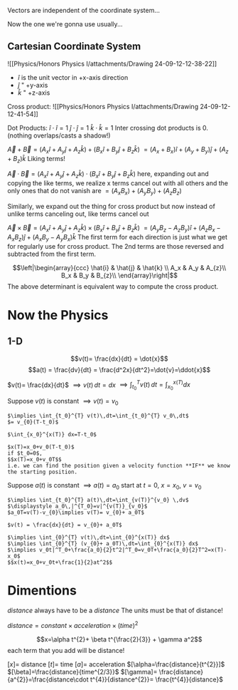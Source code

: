 Vectors are independent of the coordinate system...

Now the one we're gonna use usually...

## Cartesian Coordinate System 
![[Physics/Honors Physics I/attachments/Drawing 24-09-12-12-38-22]]

- $\hat{i}$ is the unit vector in +x-axis direction
- $\hat{j}$ " +y-axis
- $\hat{k}$ " +z-axis 

Cross product:
![[Physics/Honors Physics I/attachments/Drawing 24-09-12-12-41-54]]

Dot Products:
$\hat{i}\cdot \hat{i}=1$
$\hat{j}\cdot \hat{j}=1$
$\hat{k}\cdot \hat{k}=1$
Inter crossing dot products is $0$. (nothing overlaps/casts a shadow!)


$\vec{A}+\vec{B}=(A_{x}\hat{i}+A_{y}\hat{j}+A_{z}\hat{k})+(B_{x}\hat{i}+B_{y}\hat{j}+B_{z}\hat{k})$
$=(A_x+B_x)\hat{i}+(A_y+B_y)\hat{j}+(A_z+B_z)\hat{k}$
Liking terms!

$\vec{A}\cdot\vec{B}=(A_{x}\hat{i}+A_{y}\hat{j}+A_{z}\hat{k})\cdot(B_{x}\hat{i}+B_{y}\hat{j}+B_{z}\hat{k})$
here, expanding out and copying the like terms, we realize x terms cancel out with all others and the only ones that do not vanish are 
$=(A_xB_x)+(A_yB_y)+(A_zB_z)$

Similarly, we expand out the thing for cross product but now instead of unlike terms canceling out, like terms cancel out

$\vec{A}\times\vec{B}=(A_{x}\hat{i}+A_{y}\hat{j}+A_{z}\hat{k})\times(B_{x}\hat{i}+B_{y}\hat{j}+B_{z}\hat{k})$
$=(A_yB_z-A_zB_y)\hat{i}+(A_zB_x-A_xB_z)\hat{j}+(A_xB_y-A_yB_x)\hat{k}$
The first term for each direction is just what we get for regularly use for cross product. The 2nd terms are those reversed and subtracted from the first term.

$$\left|\begin{array}{ccc}
\hat{i} & \hat{j} & \hat{k} \\
A_x & A_y & A_{z}\\
B_x & B_y & B_{z}\\
\end{array}\right|$$
The above determinant is equivalent way to compute the cross product.


# Now the Physics 

## 1-D
$$v(t)= \frac{dx}{dt} = \dot{x}$$
$$a(t) = \frac{dv}{dt} = \frac{d^2x}{dt^2}=\dot{v}=\ddot{x}$$

$v(t)= \frac{dx}{dt}$
$\implies v(t) \,dt=dx$
$\implies \int_{t_0}^{T} v(t)\,dt=\int_{x_0}^{x(T)} dx$


Suppose $v(t)$ is constant $\implies v(t)=v_0$
	
	$\implies \int_{t_0}^{T} v(t)\,dt=\int_{t_0}^{T} v_0\,dt$
	$= v_{0}(T-t_0)$
	
	$\int_{x_0}^{x(T)} dx=T-t_0$
	
	$x(T)=x_0+v_0(T-t_0)$
	if $t_0=0$,
	$$x(T)=x_0+v_0T$$
	i.e. we can find the position given a velocity function **IF** we know the starting position.

Suppose $a(t)$ is constant $\implies a(t)=a_0$
start at $t=0$, $x=x_0$, $v=v_0$
	
	$\implies \int_{t_0}^{T} a(t)\,dt=\int_{v(T)}^{v_0} \,dv$
	$\displaystyle a_0\,|^{T_0}=v|^{v(T)}_{v_0}$
	$a_0T=v(T)-v_{0}\implies v(T)= v_{0}+ a_0T$
	
	$v(t) = \frac{dx}{dt} = v_{0}+ a_0T$
	
	$\implies \int_{0}^{T} v(t)\,dt=\int_{0}^{x(T)} dx$
	$\implies \int_{0}^{T} (v_{0}+ a_0T)\,dt=\int_{0}^{x(T)} dx$
	$\implies v_0t|^T_0+\frac{a_0}{2}t^2|^T_0=v_0T+\frac{a_0}{2}T^2=x(T)-x_0$
	$$x(t)=x_0+v_0t+\frac{1}{2}at^2$$

# Dimentions

$distance$ always have to be a $distance$
The units must be that of distance!

$distance = constant\times acceleration\times (time)^2$

$$x=\alpha t^{2}+ \beta t^{\frac{2}{3}} + \gamma a^2$$
each term that you add will be distance!

$[x]=$ distance
$[t]=$ time
$[a]=$ acceleration
$[\alpha=\frac{distance}{t^{2}}]$
$[\beta]=\frac{distance}{time^{2/3}}$
$[\gamma]= \frac{distance}{a^{2}}=\frac{distance\cdot t^{4}}{distance^{2}}= \frac{t^{4}}{distance}$








